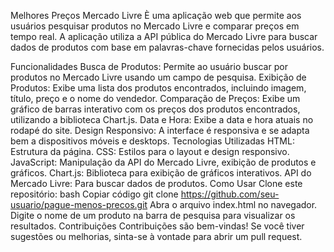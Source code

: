 Melhores Preços Mercado Livre
È uma aplicação web que permite aos usuários pesquisar produtos no Mercado Livre e comparar preços em tempo real. A aplicação utiliza a API pública do Mercado Livre para buscar dados de produtos com base em palavras-chave fornecidas pelos usuários.

Funcionalidades
Busca de Produtos: Permite ao usuário buscar por produtos no Mercado Livre usando um campo de pesquisa.
Exibição de Produtos: Exibe uma lista dos produtos encontrados, incluindo imagem, título, preço e o nome do vendedor.
Comparação de Preços: Exibe um gráfico de barras interativo com os preços dos produtos encontrados, utilizando a biblioteca Chart.js.
Data e Hora: Exibe a data e hora atuais no rodapé do site.
Design Responsivo: A interface é responsiva e se adapta bem a dispositivos móveis e desktops.
Tecnologias Utilizadas
HTML: Estrutura da página.
CSS: Estilos para o layout e design responsivo.
JavaScript: Manipulação da API do Mercado Livre, exibição de produtos e gráficos.
Chart.js: Biblioteca para exibição de gráficos interativos.
API do Mercado Livre: Para buscar dados de produtos.
Como Usar
Clone este repositório:
bash
Copiar código
git clone https://github.com/seu-usuario/pague-menos-precos.git
Abra o arquivo index.html no navegador.
Digite o nome de um produto na barra de pesquisa para visualizar os resultados.
Contribuições
Contribuições são bem-vindas! Se você tiver sugestões ou melhorias, sinta-se à vontade para abrir um pull request.
